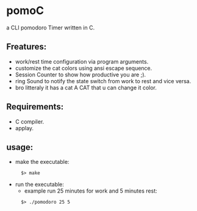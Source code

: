 # pomoC
  a CLI pomodoro Timer written in C.
## Freatures:
  - work/rest time configuration via program arguments.
  - customize the cat colors using ansi escape sequence.
  - Session Counter to show how productive you are ;).
  - ring Sound to notify the state switch from work to rest and vice versa.
  - bro litteraly it has a cat A CAT that u can change it color.
## Requirements:
  - C compiler.
  - applay.
## usage:
  - make the executable:
    ```
      $> make
    ```
  - run the executable:
     - example run 25 minutes for work and 5 minutes rest:
    ```
      $> ./pomodoro 25 5
    ```
